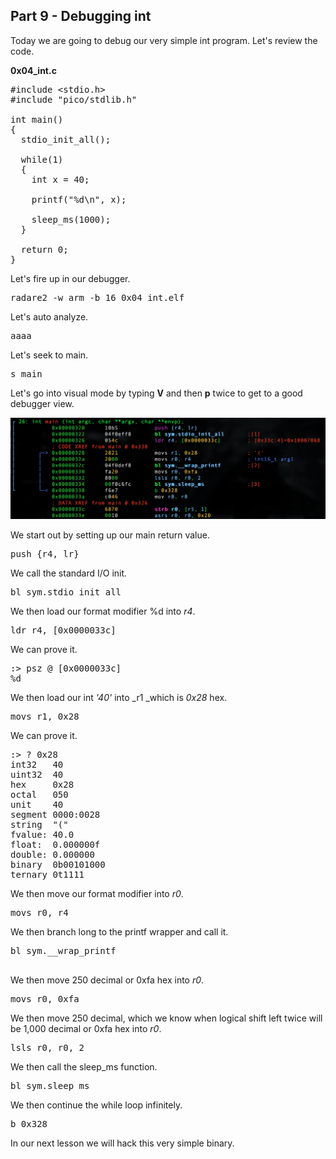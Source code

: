 ## Part 9 - Debugging int

Today we are going to debug our very simple int program. Let's review the code.

__0x04\_int.c__

<pre spellcheck="false">#include &lt;stdio.h&gt;
#include "pico/stdlib.h"

int main()&nbsp;
{
&nbsp; stdio_init_all();

&nbsp; while(1)&nbsp;
&nbsp; {
&nbsp; &nbsp; int x = 40;&nbsp;

&nbsp; &nbsp; printf("%d\n", x);&nbsp;

&nbsp; &nbsp; sleep_ms(1000);
&nbsp; }

&nbsp; return 0;
}
</pre>

Let's fire up in our debugger.

<pre spellcheck="false">radare2 -w arm -b 16 0x04_int.elf
</pre>

Let's auto analyze.

<pre spellcheck="false">aaaa
</pre>

Let's seek to main.

<pre spellcheck="false">s main
</pre>

Let's go into visual mode by typing&nbsp;__V__&nbsp;and then&nbsp;__p__&nbsp;twice to get to a good debugger view.

<div class="slate-resizable-image-embed slate-image-embed__resize-full-width"><img src="/imgs/1617350497179.jpg"/></div>

We start out by setting up our main return value.

<pre spellcheck="false">push {r4, lr}
</pre>

We call the standard I/O init.

<pre spellcheck="false">bl sym.stdio_init_all
</pre>

We then load our format modifier %d into&nbsp;_r4_.

<pre spellcheck="false">ldr r4, [0x0000033c]
</pre>

We can prove it.

<pre spellcheck="false">:&gt; psz @ [0x0000033c]
%d
</pre>

We then load our int&nbsp;_'40'_&nbsp;into&nbsp;_r1 _which is _0x28_ hex.

<pre spellcheck="false">movs r1, 0x28
</pre>

We can prove it.

<pre spellcheck="false">:&gt; ? 0x28
int32 &nbsp; 40
uint32&nbsp; 40
hex &nbsp; &nbsp; 0x28
octal &nbsp; 050
unit&nbsp; &nbsp; 40
segment 0000:0028
string&nbsp; "("
fvalue: 40.0
float:&nbsp; 0.000000f
double: 0.000000
binary&nbsp; 0b00101000
ternary 0t1111
</pre>

We then move our format modifier into&nbsp;_r0_.

<pre spellcheck="false">movs r0, r4&nbsp;
</pre>

We then branch long to the printf wrapper and call it.

<pre spellcheck="false">bl sym.__wrap_printf

</pre>

We then move 250 decimal or 0xfa hex into&nbsp;_r0_.

<pre spellcheck="false">movs r0, 0xfa
</pre>

We then move 250 decimal, which we know when logical shift left twice will be 1,000 decimal or 0xfa hex into&nbsp;_r0_.

<pre spellcheck="false">lsls r0, r0, 2
</pre>

We then call the sleep\_ms function.

<pre spellcheck="false">bl sym.sleep_ms
</pre>

We then continue the while loop infinitely.

<pre spellcheck="false">b 0x328
</pre>

In our next lesson we will hack this very simple binary.